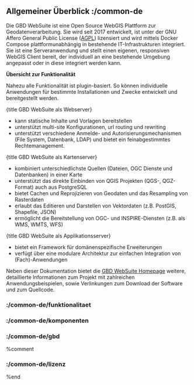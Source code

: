 ## Allgemeiner Überblick :/common-de

Die GBD WebSuite ist eine Open Source WebGIS Plattform zur Geodatenverarbeitung. Sie wird seit 2017 entwickelt, ist unter der GNU Affero General Public License ([AGPL](https://www.gnu.org/licenses/agpl-3.0.de.html)) lizensiert und wird mittels Docker Compose plattformunabhängig in bestehende IT-Infrastrukturen integriert. Sie ist eine Serveranwendung und stellt einen eigenen, responsiven WebGIS Client bereit, der individuell an eine bestehende Umgebung angepasst oder in diese integriert werden kann. 

**Übersicht zur Funktionalität**

Nahezu alle Funktionalität ist plugin-basiert. So können individuelle Anwendungen für bestimmte Installationen und Zwecke entwickelt und bereitgestellt werden.

{title GBD WebSuite als Webserver}

  *  kann statische Inhalte und Vorlagen bereitstellen
  *  unterstützt multi-site Konfigurationen, url routing und rewriting
  *  unterstützt verschiedene Anmelde- und Autorisierungsmechanismen (File System, Datenbank, LDAP) und bietet ein feinabgestimmtes Rechtemanagement.

{title GBD WebSuite als Kartenserver}

  *  kombiniert unterschiedlichste Quellen (Dateien, OGC Dienste und Datenbanken) in einer Karte
  *  unterstützt das direkte Einbinden von QGIS Projekten (QGS-, QGZ-Format) auch aus PostgreSQL 
  *  bietet Cachen und Reprojizieren von Geodaten und das Resampling von Rasterdaten
  *  erlaubt das Editieren und Darstellen von Vektordaten (z.B. PostGIS, Shapefile, JSON)
  *  ermöglicht die Bereitstellung von OGC- und INSPIRE-Diensten (z.B. als WMS, WMTS, WFS)

{title GBD WebSuite als Applikationsserver}

  *  bietet ein Framework für domänenspezifische Erweiterungen
  *  verfügt über eine modulare Architektur zur einfachen Integration von (Fach)-Anwendungen

Neben dieser Dokumentation bietet die [GBD WebSuite Homepage](https://gbd-websuite.de/) weitere, detaillierte Informationen zum Projekt mit zahlreichen Anwendungsbeispielen, sowie Verlinkungen zum Download der Software und zum Quellcode.

### :/common-de/funktionalitaet
### :/common-de/komponenten
### :/common-de/gbd
%comment
### :/common-de/lizenz
%end

